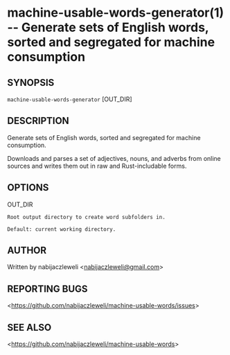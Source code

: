 machine-usable-words-generator(1) -- Generate sets of English words, sorted and segregated for machine consumption
==================================================================================================================

## SYNOPSIS

`machine-usable-words-generator` [OUT_DIR]

## DESCRIPTION

Generate sets of English words, sorted and segregated for machine consumption.

Downloads and parses a set of adjectives, nouns, and adverbs from online sources
and writes them out in raw and Rust-includable forms.

## OPTIONS

  OUT_DIR

    Root output directory to create word subfolders in.

    Default: current working directory.

## AUTHOR

Written by nabijaczleweli &lt;<nabijaczleweli@gmail.com>&gt;

## REPORTING BUGS

&lt;<https://github.com/nabijaczleweli/machine-usable-words/issues>&gt;

## SEE ALSO

&lt;<https://github.com/nabijaczleweli/machine-usable-words>&gt;
